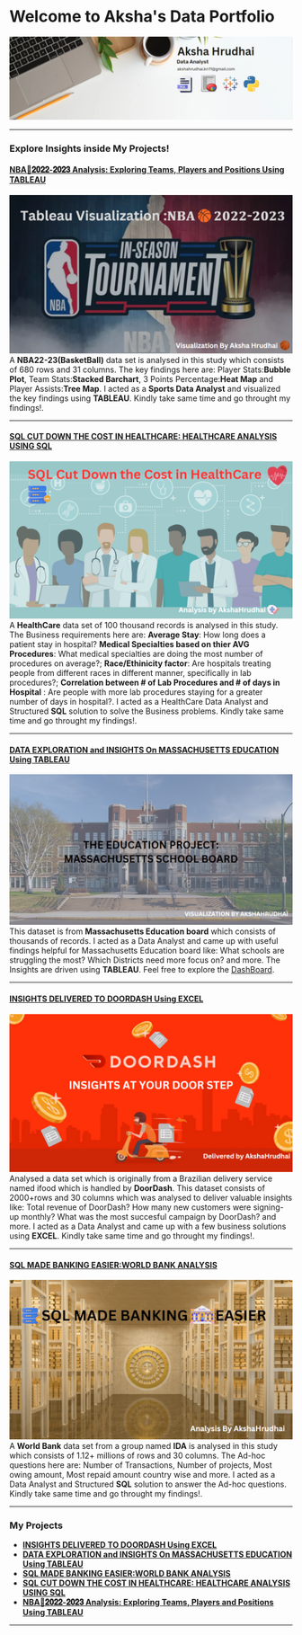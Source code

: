 # Welcome to Aksha's Data Portfolio
<img src="images/LinkedIn Banner.png"/>

---

### Explore Insights inside My Projects!

#### [**NBA🏀𝟐𝟎𝟐𝟐-𝟐𝟎𝟐𝟑 Analysis: Exploring Teams, Players and Positions Using TABLEAU**](https://www.linkedin.com/posts/aksha-hrudhai_%3F%3F%3F%3F%3F%3F%3F-%3F%3F%3F%3F-%3F%3F%3F%3F%3F%3F%3F%3F-activity-7146253003501563904-h4j1?utm_source=share&utm_medium=member_desktop)
[<img src="images/Git Nba.png"/>](https://www.linkedin.com/posts/aksha-hrudhai_%3F%3F%3F%3F%3F%3F%3F-%3F%3F%3F%3F-%3F%3F%3F%3F%3F%3F%3F%3F-activity-7146253003501563904-h4j1?utm_source=share&utm_medium=member_desktop)
A **NBA22-23(BasketBall)** data set is analysed in this study which consists of 680 rows and 31 columns. The key findings here are: Player Stats:**Bubble Plot**, Team Stats:**Stacked Barchart**, 3 Points Percentage:**Heat Map** and Player Assists:**Tree Map**. I acted as a **Sports Data Analyst** and visualized the key findings using **TABLEAU**. Kindly take same time and go throught my findings!. 

---
#### [**SQL CUT DOWN THE COST IN HEALTHCARE: HEALTHCARE ANALYSIS USING SQL**](https://www.linkedin.com/pulse/sql-cut-down-cost-healthcare-analysis-using-aksha-hrudhai-k-3y2ge%3FtrackingId=OCIlJfPxSGODYGOYsm9J0A%253D%253D/?trackingId=OCIlJfPxSGODYGOYsm9J0A%3D%3D)
[<img src="images/Healthcare project LinekdIn pic.png"/>](https://www.linkedin.com/pulse/sql-cut-down-cost-healthcare-analysis-using-aksha-hrudhai-k-3y2ge%3FtrackingId=OCIlJfPxSGODYGOYsm9J0A%253D%253D/?trackingId=OCIlJfPxSGODYGOYsm9J0A%3D%3D)
A **HealthCare** data set of 100 thousand records is analysed in this study. The Business requirements here are: **Average Stay**: How long does a patient stay in hospital? **Medical Specialties based on thier AVG Procedures**: What medical specialties are doing the most number of procedures on average?; **Race/Ethinicity factor**: Are hospitals treating people from different races in different manner, specifically in lab procedures?; **Correlation between # of Lab Procedures and # of days in Hospital** : Are people with more lab procedures staying for a greater number of days in hospital?. I acted as a HealthCare Data Analyst and Structured **SQL** solution to solve the Business problems. Kindly take same time and go throught my findings!.

---
#### [**DATA EXPLORATION and INSIGHTS On MASSACHUSETTS EDUCATION Using TABLEAU**](https://www.linkedin.com/posts/aksha-hrudhai_data-exploration-and-insights-on-massachusetts-activity-7133103528624967682-WdaR?utm_source=share&utm_medium=member_desktop)
[<img src="images/Massachusetts image.png"/>](https://www.linkedin.com/posts/aksha-hrudhai_data-exploration-and-insights-on-massachusetts-activity-7133103528624967682-WdaR?utm_source=share&utm_medium=member_desktop)
This dataset is from **Massachusetts Education board** which consists of thousands of records. I acted as a Data Analyst and came up with useful findings helpful for Massachusetts Education board like: What schools are struggling the most? Which Districts need more focus on? and more. The Insights are driven using **TABLEAU**. Feel free to explore the [DashBoard](https://lnkd.in/eKDt8e_6). 

---
#### [**INSIGHTS DELIVERED TO DOORDASH Using EXCEL**](https://www.linkedin.com/pulse/delivering-insights-doordash-using-excel-akshahrudhai-k-m8dye%3FtrackingId=W7J0e9NrSGiaHbNOnyFWng%253D%253D/?trackingId=W7J0e9NrSGiaHbNOnyFWng%3D%3D)
[<img src="images/DD LinkedIn Picture.png"/>](https://www.linkedin.com/pulse/delivering-insights-doordash-using-excel-akshahrudhai-k-m8dye%3FtrackingId=W7J0e9NrSGiaHbNOnyFWng%253D%253D/?trackingId=W7J0e9NrSGiaHbNOnyFWng%3D%3D)
Analysed a data set which is originally from a Brazilian delivery service named ifood which is handled by **DoorDash**. This dataset consists of 2000+rows and 30 columns which was analysed to deliver valuable insights like: Total revenue of DoorDash? How many new customers were signing-up monthly? What was the most succesful campaign by DoorDash? and more. I acted as a Data Analyst and came up with a few business solutions using **EXCEL**. Kindly take same time and go throught my findings!. 

---
#### [**SQL MADE BANKING EASIER:WORLD BANK ANALYSIS**](https://www.linkedin.com/pulse/sql-made-banking-easier-world-bank-analysis-using-aksha-hrudhai-k-4unle%3FtrackingId=zL1c5Vn%252BQ7u1I5Br99%252BT3w%253D%253D/?trackingId=zL1c5Vn%2BQ7u1I5Br99%2BT3w%3D%3D)
[<img src="images/BANKING SQL Project LinkedIn .png"/>](https://www.linkedin.com/pulse/sql-made-banking-easier-world-bank-analysis-using-aksha-hrudhai-k-4unle%3FtrackingId=zL1c5Vn%252BQ7u1I5Br99%252BT3w%253D%253D/?trackingId=zL1c5Vn%2BQ7u1I5Br99%2BT3w%3D%3D)
A **World Bank** data set from a group named **IDA** is analysed in this study which consists of 1.12+ millions of rows and 30 columns. The Ad-hoc questions here are: Number of Transactions, Number of projects, Most owing amount, Most repaid amount country wise and more. I acted as a Data Analyst and Structured **SQL** solution to answer the Ad-hoc questions. Kindly take same time and go throught my findings!. 

---

### My Projects

- [**INSIGHTS DELIVERED TO DOORDASH Using EXCEL**](https://www.linkedin.com/pulse/delivering-insights-doordash-using-excel-akshahrudhai-k-m8dye%3FtrackingId=W7J0e9NrSGiaHbNOnyFWng%253D%253D/?trackingId=W7J0e9NrSGiaHbNOnyFWng%3D%3D)
- [**DATA EXPLORATION and INSIGHTS On MASSACHUSETTS EDUCATION Using TABLEAU**](https://www.linkedin.com/posts/aksha-hrudhai_data-exploration-and-insights-on-massachusetts-activity-7133103528624967682-WdaR?utm_source=share&utm_medium=member_desktop)
- [**SQL MADE BANKING EASIER:WORLD BANK ANALYSIS**](https://www.linkedin.com/pulse/sql-made-banking-easier-world-bank-analysis-using-aksha-hrudhai-k-4unle%3FtrackingId=zL1c5Vn%252BQ7u1I5Br99%252BT3w%253D%253D/?trackingId=zL1c5Vn%2BQ7u1I5Br99%2BT3w%3D%3D)
- [**SQL CUT DOWN THE COST IN HEALTHCARE: HEALTHCARE ANALYSIS USING SQL**](https://www.linkedin.com/pulse/sql-cut-down-cost-healthcare-analysis-using-aksha-hrudhai-k-3y2ge%3FtrackingId=OCIlJfPxSGODYGOYsm9J0A%253D%253D/?trackingId=OCIlJfPxSGODYGOYsm9J0A%3D%3D)
- [**NBA🏀𝟐𝟎𝟐𝟐-𝟐𝟎𝟐𝟑 Analysis: Exploring Teams, Players and Positions Using TABLEAU**](https://www.linkedin.com/posts/aksha-hrudhai_%3F%3F%3F%3F%3F%3F%3F-%3F%3F%3F%3F-%3F%3F%3F%3F%3F%3F%3F%3F-activity-7146253003501563904-h4j1?utm_source=share&utm_medium=member_desktop)

---




